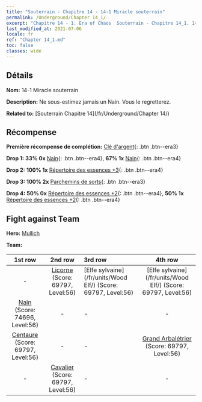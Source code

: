 ```yaml
---
title: "Souterrain - Chapitre 14 - 14-1 Miracle souterrain"
permalink: /Underground/Chapter 14_1/
excerpt: "Chapitre 14 - 1. Era of Chaos  Souterrain - Chapitre 14_1. 14-1 Miracle souterrain"
last_modified_at: 2021-07-06
locale: fr
ref: "Chapter 14_1.md"
toc: false
classes: wide
---
```


## Détails

 **Nom:** 14-1 Miracle souterrain

 **Description:** Ne sous-estimez jamais un Nain. Vous le regretterez.

 **Related to:** [Souterrain Chapitre 14](/fr/Underground/Chapter 14/)

## Récompense

 **Première récompense de complétion:** [Clé d'argent](/ItemsFR/con_693/){: .btn .btn--era3}

 **Drop 1:** **33% 0x** [Nain](/ItemsFR/unt_200/){: .btn .btn--era4}, **67% 1x** [Nain](/ItemsFR/unt_200/){: .btn .btn--era4}

 **Drop 2:** **100% 1x** [Répertoire des essences +3](/ItemsFR/mat_60/){: .btn .btn--era4}

 **Drop 3:** **100% 2x** [Parchemins de sorts](/ItemsFR/con_694/){: .btn .btn--era3}

 **Drop 4:** **50% 0x** [Répertoire des essences +2](/ItemsFR/mat_53/){: .btn .btn--era4}, **50% 1x** [Répertoire des essences +2](/ItemsFR/mat_53/){: .btn .btn--era4}


## Fight against Team
 **Hero:** [Mullich](/fr/heroes/Mullich/)

 **Team:**


  | 1st row | 2nd row | 3rd row | 4th row |
  |:----:|:----:|:----|:----:|
  | - | [Licorne](/fr/units/Unicorn/) (Score: 69797, Level:56)  | [Elfe sylvaine](/fr/units/Wood Elf/) (Score: 69797, Level:56)  | [Elfe sylvaine](/fr/units/Wood Elf/) (Score: 69797, Level:56)  |
  | [Nain](/fr/units/Dwarf/) (Score: 74696, Level:56)  | - | - | - |
  | [Centaure](/fr/units/Centaur/) (Score: 69797, Level:56)  | - | - | [Grand Arbalétrier](/fr/units/Marksman/) (Score: 69797, Level:56)  |
  | - | [Cavalier](/fr/units/Cavalier/) (Score: 69797, Level:56)  | - | - |


